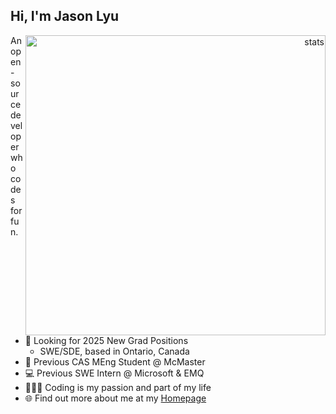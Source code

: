 ## Hi, I'm Jason Lyu

<a href="#stats" align="right">
  <picture>
    <source
      srcset="./stats/github_dark.svg" media="(prefers-color-scheme: dark)"
    />
    <source
      srcset="./stats/default.svg" media="(prefers-color-scheme: light), (prefers-color-scheme: no-preference)"
    />
    <img align="right" alt="stats" width="480px"/>
  </picture>
</a>

<!-- <a href="#stats" align="right">
  <picture>
    <source 
      srcset="https://github-readme-stats-x.vercel.app/api?username=xjasonlyu&show_icons=true&count_private=true&hide_border=true&include_all_commits=true&theme=github_dark"
      media="(prefers-color-scheme: dark)"
    />
    <source
      srcset="https://github-readme-stats-x.vercel.app/api?username=xjasonlyu&show_icons=true&count_private=true&hide_border=true&include_all_commits=true&theme=default"
      media="(prefers-color-scheme: light), (prefers-color-scheme: no-preference)"
    />
    <img align="right" alt="stats" width="480px"/>
  </picture>
</a> -->

<!-- <img align="right" src="https://github-readme-stats-x.vercel.app/api?username=xjasonlyu&show_icons=true&count_private=true&hide_border=true&include_all_commits=true" alt="stats" width="480px"> -->

An open-source developer who codes for fun.

- 🍁 Looking for 2025 New Grad Positions
  - SWE/SDE, based in Ontario, Canada
- 🏫 Previous CAS MEng Student @ McMaster
- 💻 Previous SWE Intern @ Microsoft & EMQ
- 🧑🏻‍💻 Coding is my passion and part of my life
- 🌐 Find out more about me at my [Homepage](https://xjasonlyu.dev)

<!--

How to reach me:

- 🐙 GitHub: [xjasonlyu](https://github.com/xjasonlyu)
- 📧 Email: [xjasonlyu@gmail.com](mailto:xjasonlyu@gmail.com)
-->
